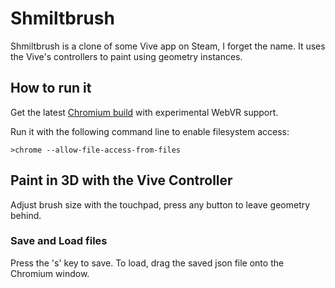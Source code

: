 # Shmiltbrush

Shmiltbrush is a clone of some Vive app on Steam, I forget the name. It uses the Vive's controllers to paint using geometry instances.

## How to run it

Get the latest [Chromium build](https://webvr.info/get-chrome/) with experimental WebVR support.

Run it with the following command line to enable filesystem access:

```
>chrome --allow-file-access-from-files
```

## Paint in 3D with the Vive Controller

Adjust brush size with the touchpad, press any button to leave geometry behind.

### Save and Load files

Press the 's' key to save. To load, drag the saved json file onto the Chromium window.

